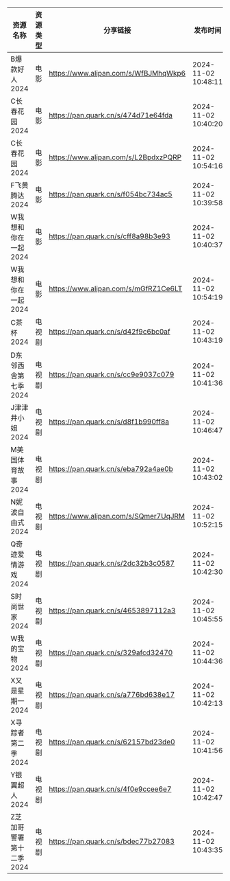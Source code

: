 | 资源名称           | 资源类型 | 分享链接                                 | 发布时间                |
| -------------- | ---- | ------------------------------------ | ------------------- |
| B爆款好人2024      | 电影   | https://www.alipan.com/s/WfBJMhqWkp6 | 2024-11-02 10:48:11 |
| C长春花园2024      | 电影   | https://pan.quark.cn/s/474d71e64fda  | 2024-11-02 10:40:20 |
| C长春花园2024      | 电影   | https://www.alipan.com/s/L2BpdxzPQRP | 2024-11-02 10:54:16 |
| F飞黄腾达2024      | 电影   | https://pan.quark.cn/s/f054bc734ac5  | 2024-11-02 10:39:58 |
| W我想和你在一起2024   | 电影   | https://pan.quark.cn/s/cff8a98b3e93  | 2024-11-02 10:40:37 |
| W我想和你在一起2024   | 电影   | https://www.alipan.com/s/mGfRZ1Ce6LT | 2024-11-02 10:54:19 |
| C茶杯2024        | 电视剧  | https://pan.quark.cn/s/d42f9c6bc0af  | 2024-11-02 10:43:19 |
| D东邻西舍第七季2024   | 电视剧  | https://pan.quark.cn/s/cc9e9037c079  | 2024-11-02 10:41:36 |
| J津津井小姐2024     | 电视剧  | https://pan.quark.cn/s/d8f1b990ff8a  | 2024-11-02 10:46:47 |
| M美国体育故事2024    | 电视剧  | https://pan.quark.cn/s/eba792a4ae0b  | 2024-11-02 10:43:02 |
| N妮波自由式2024     | 电视剧  | https://www.alipan.com/s/SQmer7UqJRM | 2024-11-02 10:52:15 |
| Q奇迹爱情游戏2024    | 电视剧  | https://pan.quark.cn/s/2dc32b3c0587  | 2024-11-02 10:42:30 |
| S时尚世家2024      | 电视剧  | https://pan.quark.cn/s/4653897112a3  | 2024-11-02 10:45:55 |
| W我的宝物2024      | 电视剧  | https://pan.quark.cn/s/329afcd32470  | 2024-11-02 10:44:36 |
| X又是星期一2024     | 电视剧  | https://pan.quark.cn/s/a776bd638e17  | 2024-11-02 10:42:13 |
| X寻踪者第二季2024    | 电视剧  | https://pan.quark.cn/s/62157bd23de0  | 2024-11-02 10:41:56 |
| Y银翼超人2024      | 电视剧  | https://pan.quark.cn/s/4f0e9ccee6e7  | 2024-11-02 10:42:47 |
| Z芝加哥警署第十二季2024 | 电视剧  | https://pan.quark.cn/s/bdec77b27083  | 2024-11-02 10:43:35 |
